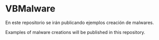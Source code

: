 # VBMalware

En este repositorio se irán publicando ejemplos creación de malwares.

Examples of malware creations will be published in this repository.
